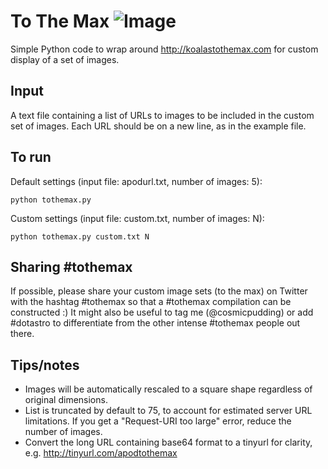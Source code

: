 # To The Max ![Image](https://camo.githubusercontent.com/9e95bcdd01de99de22be89233b899f4579e24902/687474703a2f2f696d672e736869656c64732e696f2f62616467652f4275696c7425323061742d253233646f74617374726f2d626c75652e7376673f7374796c653d666c6174?raw=true)

Simple Python code to wrap around http://koalastothemax.com for custom display of a set of images. 

## Input 
A text file containing a list of URLs to images to be included in the custom set of images. Each URL should be on a new line, as in the example file.

## To run
Default settings (input file: apodurl.txt, number of images: 5):

`python tothemax.py`

Custom settings (input file: custom.txt, number of images: N):

`python tothemax.py custom.txt N`

## Sharing #tothemax
If possible, please share your custom image sets (to the max) on Twitter with the hashtag #tothemax so that a #tothemax compilation can be constructed :) It might also be useful to tag me (@cosmicpudding) or add #dotastro to differentiate from the other intense #tothemax people out there. 

## Tips/notes
* Images will be automatically rescaled to a square shape regardless of original dimensions. 
* List is truncated by default to 75, to account for estimated server URL limitations. If you get a "Request-URI too large" error, reduce the number of images. 
* Convert the long URL containing base64 format to a tinyurl for clarity, e.g. http://tinyurl.com/apodtothemax
